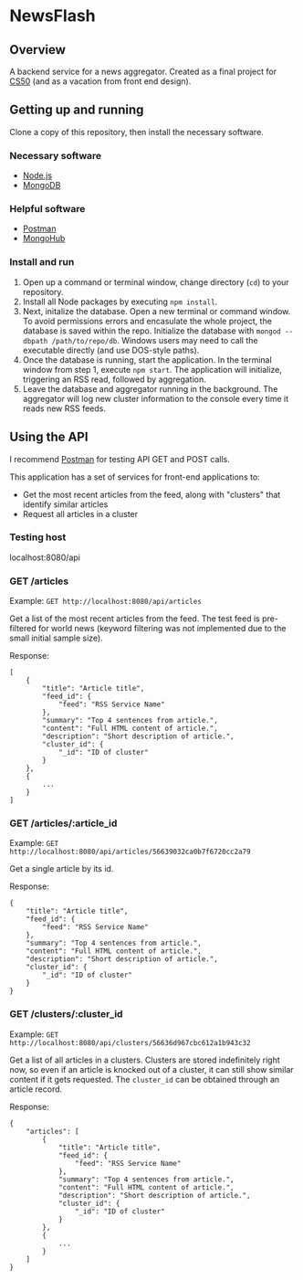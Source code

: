 # NewsFlash

## Overview
A backend service for a news aggregator. Created as a final project for [CS50](https://cs50.harvard.edu/) (and as a vacation from front end design).

## Getting up and running

Clone a copy of this repository, then install the necessary software.

### Necessary software
- [Node.js](https://nodejs.org/en/)
- [MongoDB](https://docs.mongodb.org/manual/installation/)

### Helpful software
- [Postman](https://www.getpostman.com/)
- [MongoHub](https://github.com/jeromelebel/MongoHub-Mac)

### Install and run

1. Open up a command or terminal window, change directory (`cd`) to your repository.
2. Install all Node packages by executing `npm install`.
3. Next, initalize the database. Open a new terminal or command window. To avoid permissions errors and encasulate the whole project, the database is saved within the repo. Initialize the database with `mongod --dbpath /path/to/repo/db`. Windows users may need to call the executable directly (and use DOS-style paths).
4. Once the database is running, start the application. In the terminal window from step 1, execute `npm start`. The application will initialize, triggering an RSS read, followed by aggregation.
5. Leave the database and aggregator running in the background. The aggregator will log new cluster information to the console every time it reads new RSS feeds.

## Using the API

I recommend [Postman](https://www.getpostman.com/) for testing API GET and POST calls.

This application has a set of services for front-end applications to:
- Get the most recent articles from the feed, along with "clusters" that identify similar articles
- Request all articles in a cluster

### Testing host
localhost:8080/api

### GET /articles

Example: `GET http://localhost:8080/api/articles`

Get a list of the most recent articles from the feed. The test feed is pre-filtered for world news (keyword filtering was not implemented due to the small initial sample size).

Response:
```
[
	{
		"title": "Article title",
		"feed_id": {
			"feed": "RSS Service Name"
		},
		"summary": "Top 4 sentences from article.",
		"content": "Full HTML content of article.",
		"description": "Short description of article.",
		"cluster_id": {
			"_id": "ID of cluster"
		}
	},
	{
		...
	}
]
```

### GET /articles/:article_id

Example: `GET http://localhost:8080/api/articles/56639032ca0b7f6720cc2a79`

Get a single article by its id.

Response:
```
{
	"title": "Article title",
	"feed_id": {
		"feed": "RSS Service Name"
	},
	"summary": "Top 4 sentences from article.",
	"content": "Full HTML content of article.",
	"description": "Short description of article.",
	"cluster_id": {
		"_id": "ID of cluster"
	}
}
```

### GET /clusters/:cluster_id

Example: `GET http://localhost:8080/api/clusters/56636d967cbc612a1b943c32`

Get a list of all articles in a clusters. Clusters are stored indefinitely right now, so even if an article is knocked out of a cluster, it can still show similar content if it gets requested. The `cluster_id` can be obtained through an article record.

Response:
```
{
	"articles": [
		{
			"title": "Article title",
			"feed_id": {
				"feed": "RSS Service Name"
			},
			"summary": "Top 4 sentences from article.",
			"content": "Full HTML content of article.",
			"description": "Short description of article.",
			"cluster_id": {
				"_id": "ID of cluster"
			}
		},
		{
			...
		}
	]
}
```

